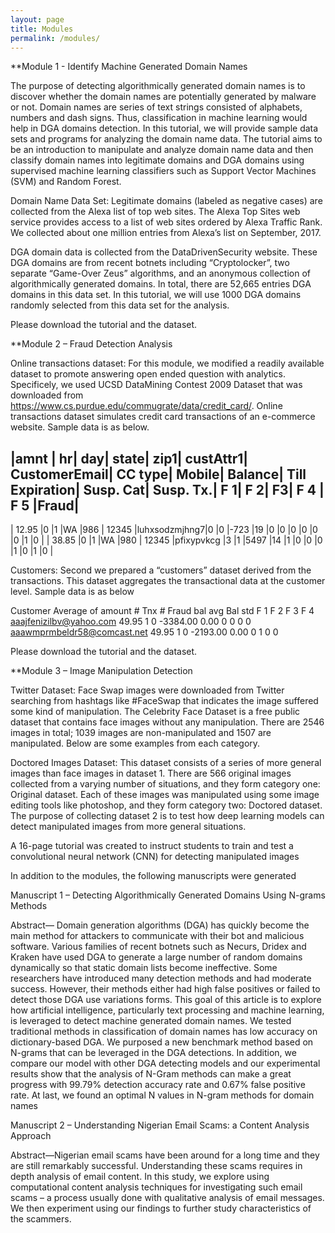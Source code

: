 ```yaml
---
layout: page
title: Modules
permalink: /modules/
---
```



**Module 1 -   Identify Machine Generated Domain Names

The purpose of detecting algorithmically generated domain names is to discover whether the domain names are potentially generated by malware or not. Domain names are series of text strings consisted of alphabets, numbers and dash signs. Thus, classification in machine learning would help in DGA domains detection. In this tutorial, we will provide sample data sets and programs for analyzing the domain name data. The tutorial aims to be an introduction to manipulate and analyze domain name data and then classify domain names into legitimate domains and DGA domains using supervised machine learning classifiers such as Support Vector Machines (SVM) and Random Forest.

Domain Name Data Set: Legitimate domains (labeled as negative cases) are collected from the Alexa list of top web sites. The Alexa Top Sites web service provides access to a list of web sites ordered by Alexa Traffic Rank. We collected about one million entries from Alexa’s list on September, 2017.

DGA domain data is collected from the DataDrivenSecurity website. These DGA domains are from recent botnets including “Cryptolocker”, two separate “Game-Over Zeus” algorithms, and an anonymous collection of algorithmically generated domains. In total, there are 52,665 entries DGA domains in this data set. In this tutorial, we will use 1000 DGA domains randomly selected from this data set for the analysis.


Please download the tutorial and the dataset.





**Module 2 – Fraud Detection Analysis

Online transactions dataset: For this module, we modified a readily available dataset to promote answering open ended question with analytics. Specificely, we used UCSD DataMining Contest 2009 Dataset that was downloaded from https://www.cs.purdue.edu/commugrate/data/credit_card/. Online transactions dataset simulates credit card transactions of an e-commerce website. Sample data is as below.

|amnt 	| hr| day| state| zip1| custAttr1| CustomerEmail| CC type| Mobile| Balance| Till Expiration| Susp. Cat| Susp. Tx.| F 1| F 2| F3| F 4 |	F 5 |Fraud| 
----------------------------------------------------------------------------------------------------------------------------------------------------------
| 12.95 |0  |1   |WA    |986  |	12345 	 |luhxsodzmjhng7|0 	 |0 	 |-723 	  |19              |0         |0 	 |0   |0   |0 	|0    |1    |0    |
| 38.85 |0  |1   |WA    |980  |	12345 	 |pfixypvkcg 	|3 	 |1 	 |5497 	  |14 	           |1 	      |0 	 |0   |0   |1 	|0    |1    |0    |

Customers: Second we prepared a “customers” dataset derived from the transactions. This dataset aggregates the transactional data at the customer level. Sample data is as below

Customer 	Average of amount 	# Tnx 	 # Fraud 	bal avg 	Bal std 	F 1 	F 2 	F 3 	F 4 
aaajfenizilbv@yahoo.com 	49.95 	1 	0 	-3384.00 	0.00 	0 	0 	0 	0 
aaawmprmbeldr58@comcast.net 	49.95 	1 	0 	-2193.00 	0.00 	0 	1 	0 	0 


Please download the tutorial and the dataset.



**Module 3 – Image Manipulation Detection

Twitter Dataset: Face Swap images were downloaded from Twitter searching from hashtags like #FaceSwap that indicates the image suffered some kind of manipulation. The Celebrity Face Dataset is a free public dataset that contains face images without any manipulation. There are 2546 images in total; 1039 images are non-manipulated and 1507 are manipulated. Below are some examples from each category.

Doctored Images Dataset:  This dataset consists of a series of more general images than face images in dataset 1. There are 566 original images collected from a varying number of situations, and they form category one: Original dataset. Each of these images was manipulated using some image editing tools like photoshop, and they form category two: Doctored dataset. The purpose of collecting dataset 2 is to test how deep learning models can detect manipulated images from more general situations.

A 16-page tutorial was created to instruct students to train and test a convolutional neural network (CNN) for detecting manipulated images 

In addition to the modules, the following manuscripts were generated

Manuscript 1 –  Detecting Algorithmically Generated Domains Using N-grams Methods

Abstract— Domain generation algorithms (DGA) has quickly become the main method for attackers to communicate with their bot and malicious software. Various families of recent botnets such as Necurs, Dridex and Kraken have used DGA to generate a large number of random domains dynamically so that static domain lists become ineffective. Some researchers have introduced many detection methods and had moderate success. However, their methods either had high false positives or failed to detect those DGA use variations forms. This goal of this article is to explore how artificial intelligence, particularly text processing and machine learning, is leveraged to detect machine generated domain names. We tested traditional methods in classification of domain names has low accuracy on dictionary-based DGA. We purposed a new benchmark method based on N-grams that can be leveraged in the DGA detections. In addition, we compare our model with other DGA detecting models and our experimental results show that the analysis of N-Gram methods can make a great progress with 99.79% detection accuracy rate and 0.67% false positive rate. At last, we found an optimal N values in N-gram methods for domain names

Manuscript 2 –  Understanding Nigerian Email Scams: a Content Analysis Approach


Abstract—Nigerian email scams have been around for a long time and they are still remarkably successful. Understanding these scams requires in depth analysis of email content.  In this study, we explore using computational content analysis techniques for investigating such email scams – a process usually done with qualitative analysis of email messages.  We then experiment using our findings to further study characteristics of the scammers.


